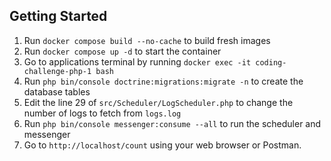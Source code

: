## Getting Started

1. Run `docker compose build --no-cache` to build fresh images
2. Run `docker compose up -d` to start the container
3. Go to applications terminal by running `docker exec -it coding-challenge-php-1 bash` 
4. Run `php bin/console doctrine:migrations:migrate -n` to create the database tables 
5. Edit the line 29 of `src/Scheduler/LogScheduler.php` to change the number of logs to fetch from `logs.log`
6. Run `php bin/console messenger:consume --all` to run the scheduler and messenger
7. Go to `http://localhost/count` using your web browser or Postman.
